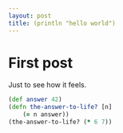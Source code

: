 ```yaml
---
layout: post
title: (println "hello world")
---
```


# First post
Just to see how it feels.

```clojure  
(def answer 42)
(defn the-answer-to-life? [n]
    (= n answer))
(the-answer-to-life? (* 6 7))
```


